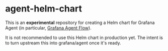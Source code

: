 # agent-helm-chart

This is an **experimental** repository for creating a Helm chart for Grafana
Agent (in particular, [Grafana Agent Flow][Flow]).

It is not recommended to use this Helm chart in production yet. The intent is
to turn upstream this into grafana/agent once it's ready.

[Flow]: https://grafana.com/docs/agent/latest/flow/

